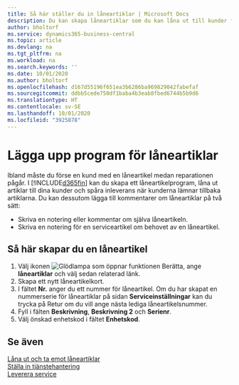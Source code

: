 ```yaml
---
title: Så här ställer du in låneartiklar | Microsoft Docs
description: Du kan skapa låneartiklar som du kan låna ut till kunder för att ersätta serviceartiklar medan de är på service.
author: bholtorf
ms.service: dynamics365-business-central
ms.topic: article
ms.devlang: na
ms.tgt_pltfrm: na
ms.workload: na
ms.search.keywords: ''
ms.date: 10/01/2020
ms.author: bholtorf
ms.openlocfilehash: d167d55196f651ea3b6286ba969829042fabefaf
ms.sourcegitcommit: ddbb5cede750df1baba4b3eab8fbed6744b5b9d6
ms.translationtype: HT
ms.contentlocale: sv-SE
ms.lasthandoff: 10/01/2020
ms.locfileid: "3925878"
---
```

# <a name="set-up-a-loaner-program"></a>Lägga upp program för låneartiklar
Ibland måste du förse en kund med en låneartikel medan reparationen pågår. I [!INCLUDE[d365fin](includes/d365fin_md.md)] kan du skapa ett låneartikelprogram, låna ut artiklar till dina kunder och spåra inleverans när kunderna lämnar tillbaka artiklarna. Du kan dessutom lägga till kommentarer om låneartiklar på två sätt:  
  
* Skriva en notering eller kommentar om själva låneartikeln.  
* Skriva en notering för en serviceartikel om behovet av en låneartikel.  

## <a name="to-set-up-a-loaner"></a>Så här skapar du en låneartikel  
1. Välj ikonen ![Glödlampa som öppnar funktionen Berätta](media/ui-search/search_small.png "Berätta vad du vill göra"), ange **låneartiklar** och välj sedan relaterad länk.  
2. Skapa ett nytt låneartikelkort. 
3. I fältet **Nr.** anger du ett nummer för låneartikel. Om du har skapat en nummerserie för låneartiklar på sidan **Serviceinställningar** kan du trycka på Retur om du vill ange nästa lediga låneartikelsnummer.  
4. Fyll i fälten **Beskrivning**, **Beskrivning 2** och **Serienr**.  
5. Välj önskad enhetskod i fältet **Enhetskod**.  
  
## <a name="see-also"></a>Se även
[Låna ut och ta emot låneartiklar](service-how-to-lend-receive-loaners.md)  
[Ställa in tjänstehantering](service-setup-service.md)  
[Leverera service](service-deliver-service.md)  


